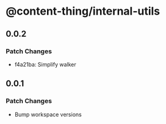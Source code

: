 # @content-thing/internal-utils

## 0.0.2

### Patch Changes

- f4a21ba: Simplify walker

## 0.0.1

### Patch Changes

- Bump workspace versions
